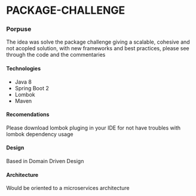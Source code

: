 # PACKAGE-CHALLENGE

### Porpuse
The idea was solve the package challenge giving a scalable, cohesive and not acopled solution, with new frameworks and 
best practices, please see through the code and the commentaries

#### Technologies

* Java 8
* Spring Boot 2
* Lombok
* Maven

#### Recomendations
Please download lombok pluging in your IDE for not have troubles with lombok dependency usage

#### Design
Based in Domain Driven Design

#### Architecture
Would be oriented to a microservices architecture



